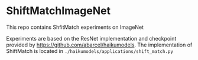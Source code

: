 # ShiftMatchImageNet

This repo contains ShfitMatch experiments on ImageNet

Experiments are based on the ResNet implementation and checkpoint provided by https://github.com/abarcel/haikumodels. The implementation of ShiftMatch is located in `./haikumodels/applications/shift_match.py`

